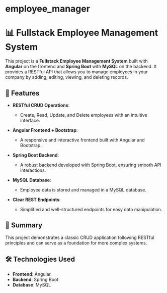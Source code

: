 # employee_manager

# 📊 Fullstack Employee Management System

This project is a **Fullstack Employee Management System** built with **Angular** on the frontend and **Spring Boot** with **MySQL** on the backend. It provides a RESTful API that allows you to manage employees in your company by adding, editing, viewing, and deleting records.

## 🚀 Features

- **RESTful CRUD Operations**:
  - Create, Read, Update, and Delete employees with an intuitive interface.

- **Angular Frontend + Bootstrap**:
  - A responsive and interactive frontend built with Angular and Bootstrap.

- **Spring Boot Backend**:
  - A robust backend developed with Spring Boot, ensuring smooth API interactions.

- **MySQL Database**:
  - Employee data is stored and managed in a MySQL database.

- **Clear REST Endpoints**:
  - Simplified and well-structured endpoints for easy data manipulation.

## 📝 Summary

This project demonstrates a classic CRUD application following RESTful principles and can serve as a foundation for more complex systems.

## 🛠️ Technologies Used

- **Frontend**: Angular
- **Backend**: Spring Boot
- **Database**: MySQL
